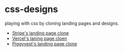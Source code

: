 # css-designs

playing with css by cloning landing pages and designs.

- [Stripe's landing page clone](https://yousiph-stripe-landing.netlify.app/)
- [Vercel's laning page cloen](https://vercel-landing-page.vercel.app/)
- [Piggyvest's landing page clone](https:piggybankng.vercel.app)